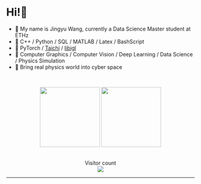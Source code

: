 # Hi!👋


- 🌱 My name is Jingyu Wang, currently a Data Science Master student at ETHz
- 📐 C++ / Python / SQL / MATLAB / Latex / BashScript
- 🧷 PyTorch / [Taichi](https://www.taichi-lang.org/) / [libigl](https://libigl.github.io/)
- 💖 Computer Graphics / Computer Vision / Deep Learning / Data Science / Physics Simulation 
- 🔭 Bring real physics world into cyber space

<br/>

<p align="center" style="height: 180px;">
    <img style="height:10rem" src="https://github-readme-stats.vercel.app/api?username=ccetaw&title_color=fff&text_color=fff&show_icons=true&theme=highcontrast" />
    <img style="height:10rem;" src="https://github-readme-streak-stats.herokuapp.com/?user=ccetaw&theme=highcontrast&show_icons=true&border=e4e2e2" />
</p>



<p align="center"> 
  <div align="center">Visitor count</div>
  <div align="center">
    <img src="https://profile-counter.glitch.me/ccetaw/count.svg"/>
  </div> 
</p>

------

